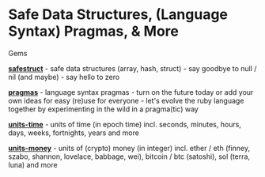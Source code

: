 #  Safe Data Structures, (Language Syntax) Pragmas, & More


Gems

[**safestruct**](safestruct) - safe data structures (array, hash, struct) - say goodbye to null / nil (and maybe) - say hello to zero

[**pragmas**](pragmas)  - language syntax pragmas - turn on the future today or add your own ideas for easy (re)use for everyone - let's evolve the ruby language together by experimenting in the wild in a pragma(tic) way

[**units-time**](units-time)  - units of time (in epoch time) incl. seconds, minutes, hours, days, weeks, fortnights, years and more

[**units-money**](units-money) - units of (crypto) money (in integer) incl. ether / eth (finney, szabo, shannon, lovelace, babbage, wei), bitcoin / btc (satoshi), sol (terra, luna) and more


